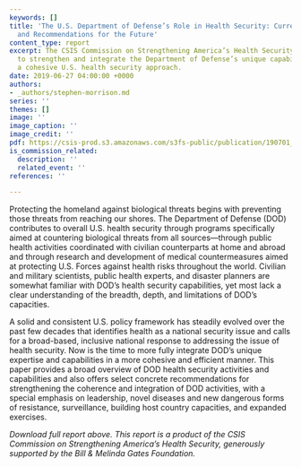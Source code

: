 ```yaml
---
keywords: []
title: 'The U.S. Department of Defense’s Role in Health Security: Current Capabilities
  and Recommendations for the Future'
content_type: report
excerpt: The CSIS Commission on Strengthening America’s Health Security proposes ways
  to strengthen and integrate the Department of Defense’s unique capabilities into
  a cohesive U.S. health security approach.
date: 2019-06-27 04:00:00 +0000
authors:
- _authors/stephen-morrison.md
series: ''
themes: []
image: ''
image_caption: ''
image_credit: ''
pdf: https://csis-prod.s3.amazonaws.com/s3fs-public/publication/190701_CullisonMorrison_DoDHealthSecurity_WEB_v2.pdf
is_commission_related:
  description: ''
  related_event: ''
references: ''

---
```

Protecting the homeland against biological threats begins with preventing those threats from reaching our shores. The Department of Defense (DOD) contributes to overall U.S. health security through programs specifically aimed at countering biological threats from all sources—through public health activities coordinated with civilian counterparts at home and abroad and through research and development of medical countermeasures aimed at protecting U.S. Forces against health risks throughout the world. Civilian and military scientists, public health experts, and disaster planners are somewhat familiar with DOD’s health security capabilities, yet most lack a clear understanding of the breadth, depth, and limitations of DOD’s capacities.  
   
 A solid and consistent U.S. policy framework has steadily evolved over the past few decades that identifies health as a national security issue and calls for a broad-based, inclusive national response to addressing the issue of health security. Now is the time to more fully integrate DOD’s unique expertise and capabilities in a more cohesive and efficient manner. This paper provides a broad overview of DOD health security activities and capabilities and also offers select concrete recommendations for strengthening the coherence and integration of DOD activities, with a special emphasis on leadership, novel diseases and new dangerous forms of resistance, surveillance, building host country capacities, and expanded exercises.

_Download full report above. This report is a product of the CSIS Commission on Strengthening America’s Health Security, generously supported by the Bill & Melinda Gates Foundation._